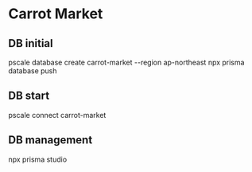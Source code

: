 # Carrot Market

## DB initial

pscale database create carrot-market --region ap-northeast
npx prisma database push

## DB start

pscale connect carrot-market

## DB management

npx prisma studio
